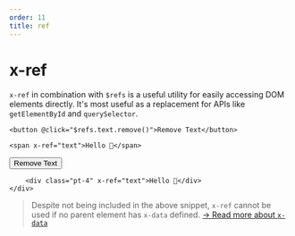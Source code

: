 ```yaml
---
order: 11
title: ref
---
```


# x-ref

`x-ref` in combination with `$refs` is a useful utility for easily accessing DOM elements directly. It's most useful as a replacement for APIs like `getElementById` and `querySelector`.

```alpine
<button @click="$refs.text.remove()">Remove Text</button>

<span x-ref="text">Hello 👋</span>
```

<!-- START_VERBATIM -->
<div class="demo">
    <div x-data>
        <button @click="$refs.text.remove()">Remove Text</button>

        <div class="pt-4" x-ref="text">Hello 👋</div>
    </div>
</div>
<!-- END_VERBATIM -->

> Despite not being included in the above snippet, `x-ref` cannot be used if no parent element has `x-data` defined. [→ Read more about `x-data`](/directives/data)
